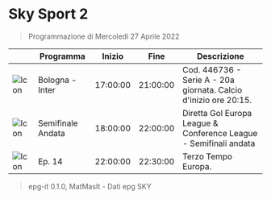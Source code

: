 # Sky Sport 2
> Programmazione di Mercoledì 27 Aprile 2022

||Programma|Inizio|Fine|Descrizione|
|---|---|---|---|---|
|![Icon](https://guidatv.sky.it/uuid/421a141c-8116-45a4-b50a-22429350d734/cover?md5ChecksumParam=3a5ac07a68d7c608e2eab0853b2f0260)|Bologna - Inter|17:00:00|21:00:00|Cod. 446736 - Serie A - 20a giornata. Calcio d&#039;inizio ore 20:15.
|![Icon](https://guidatv.sky.it/uuid/ce457e5c-ea1d-4d35-8304-30678489e942/cover?md5ChecksumParam=2f6d0d90879eb05e6b946a86c52beeb4)|Semifinale Andata|18:00:00|22:00:00|Diretta Gol Europa League &amp; Conference League - Semifinali andata
|![Icon](https://guidatv.sky.it/uuid/78c2b3c1-c885-4847-af48-0bbf3583da92/cover?md5ChecksumParam=520945fa69a780fb6b64e7885e8e10cb)|Ep. 14|22:00:00|22:30:00|Terzo Tempo Europa.



 > epg-it 0.1.0, MatMasIt - Dati epg SKY